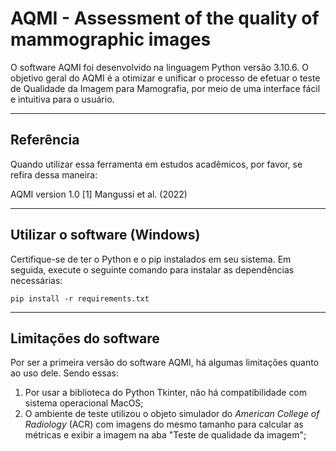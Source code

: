 # AQMI - Assessment of the quality of mammographic images

O software AQMI foi desenvolvido na linguagem Python versão 3.10.6. O objetivo geral do AQMI é a otimizar e unificar o processo de efetuar o teste de Qualidade da Imagem para Mamografia, por meio de uma interface fácil e intuitiva para o usuário. 

---
## Referência 

Quando utilizar essa ferramenta em estudos acadêmicos, por favor, se refira dessa maneira:

AQMI version 1.0 [1] Mangussi et al. (2022) 

---
## Utilizar o software (Windows)

Certifique-se de ter o Python e o pip instalados em seu sistema. Em seguida, execute o seguinte comando para instalar as dependências necessárias:

```pip install -r requirements.txt```

---
## Limitações do software
Por ser a primeira versão do software AQMI, há algumas limitações quanto ao uso dele. Sendo essas:
1. Por usar a biblioteca do Python Tkinter, não há compatibilidade com sistema operacional MacOS;
2. O ambiente de teste utilizou o objeto simulador do *American College of Radiology* (ACR) com imagens do mesmo tamanho para calcular as métricas e exibir a imagem na aba "Teste de qualidade da imagem";


